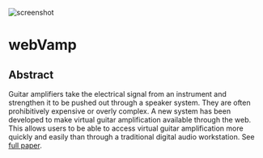 ![screenshot](https://github.com/richard92m/webVamp/raw/master/img/screenshot.png)


# webVamp
## Abstract
Guitar amplifiers take the electrical signal from an instrument and strengthen it to be pushed out through a speaker system. They are often prohibitively expensive or overly complex. A new system has been developed to make virtual guitar amplification available through the web. This allows users to be able to access virtual guitar amplification more quickly and easily than through a traditional digital audio workstation. See [full paper](https://github.com/richard92m/webVamp/blob/master/report.pdf).
